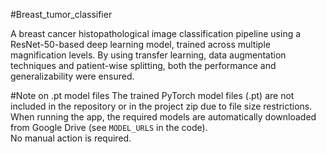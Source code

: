 #Breast_tumor_classifier

A breast cancer histopathological image classification pipeline using a ResNet-50-based deep learning model, trained across multiple magnification levels. By using transfer learning, data augmentation techniques and patient-wise splitting, both the performance and generalizability were ensured.

#Note on .pt model files
The trained PyTorch model files (.pt) are not included in the repository or in the project zip due to file size restrictions.  
When running the app, the required models are automatically downloaded from Google Drive (see `MODEL_URLS` in the code).  
No manual action is required.
